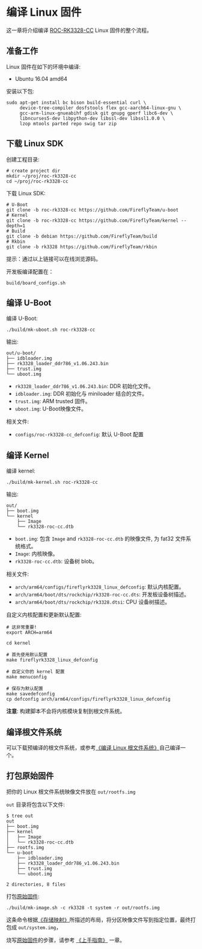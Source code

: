 # 编译 Linux 固件

这一章将介绍编译 [ROC-RK3328-CC] Linux 固件的整个流程。

## 准备工作

Linux 固件在如下的环境中编译:

- Ubuntu 16.04 amd64

安装以下包:

``` shell
sudo apt-get install bc bison build-essential curl \
     device-tree-compiler dosfstools flex gcc-aarch64-linux-gnu \
     gcc-arm-linux-gnueabihf gdisk git gnupg gperf libc6-dev \
     libncurses5-dev libpython-dev libssl-dev libssl1.0.0 \
     lzop mtools parted repo swig tar zip
```

## 下载 Linux SDK

创建工程目录:

``` shell
# create project dir
mkdir ~/proj/roc-rk3328-cc
cd ~/proj/roc-rk3328-cc
```

下载 Linux SDK:

``` shell
# U-Boot
git clone -b roc-rk3328-cc https://github.com/FireflyTeam/u-boot
# Kernel
git clone -b roc-rk3328-cc https://github.com/FireflyTeam/kernel --depth=1
# Build
git clone -b debian https://github.com/FireflyTeam/build
# Rkbin
git clone -b rk3328 https://github.com/FireflyTeam/rkbin
```

提示：通过以上链接可以在线浏览源码。

开发板编译配置在：

    build/board_configs.sh

## 编译 U-Boot

编译 U-Boot:

``` shell
./build/mk-uboot.sh roc-rk3328-cc
```

输出:

```text
out/u-boot/
├── idbloader.img
├── rk3328_loader_ddr786_v1.06.243.bin
├── trust.img
└── uboot.img
```

- `rk3328_loader_ddr786_v1.06.243.bin`: DDR 初始化文件。
- `idbloader.img`: DDR 初始化与 miniloader 结合的文件。
- `trust.img`: ARM trusted 固件。
- `uboot.img`: U-Boot映像文件。

相关文件:

- `configs/roc-rk3328-cc_defconfig`: 默认 U-Boot 配置

## 编译 Kernel

编译 kernel:

``` shell
./build/mk-kernel.sh roc-rk3328-cc
```

输出:

```text
out/
├── boot.img
└── kernel
    ├── Image
    └── rk3328-roc-cc.dtb
```

- `boot.img`: 包含 `Image` and `rk3328-roc-cc.dtb` 的映像文件, 为 fat32 文件系统格式。
- `Image`: 内核映像。
- `rk3328-roc-cc.dtb`: 设备树 blob。

相关文件:

- `arch/arm64/configs/fireflyrk3328_linux_defconfig`: 默认内核配置。
- `arch/arm64/boot/dts/rockchip/rk3328-roc-cc.dts`: 开发板设备树描述。
- `arch/arm64/boot/dts/rockchip/rk3328.dtsi`: CPU 设备树描述。

自定义内核配置和更新默认配置:

``` shell
# 这非常重要!
export ARCH=arm64

cd kernel

# 首先使用默认配置
make fireflyrk3328_linux_defconfig

# 自定义你的 kernel 配置
make menuconfig

# 保存为默认配置
make savedefconfig
cp defconfig arch/arm64/configs/fireflyrk3328_linux_defconfig
```

**注意**: 构建脚本不会将内核模块复制到根文件系统。

## 编译根文件系统

可以下载预编译的根文件系统，或参考[《编译 Linux 根文件系统》]自己编译一个。

## 打包原始固件

把你的 Linux 根文件系统映像文件放在 `out/rootfs.img`

`out` 目录将包含以下文件:

```text
$ tree out
out
├── boot.img
├── kernel
│   ├── Image
│   └── rk3328-roc-cc.dtb
├── rootfs.img
└── u-boot
    ├── idbloader.img
    ├── rk3328_loader_ddr786_v1.06.243.bin
    ├── trust.img
    └── uboot.img

2 directories, 8 files
```

打包[原始固件]:

``` shell
./build/mk-image.sh -c rk3328 -t system -r out/rootfs.img
```

这条命令根据[《存储映射》]所描述的布局，将分区映像文件写到指定位置，最终打包成 `out/system.img`，

烧写[原始固件]的步骤，请参考 [《上手指南》] 一章。

[《上手指南》]: started.md
[《常见问题解答》]: faq.md
[《串口调试》]: debug.md
[《编译 Linux 根文件系统》]: linux_build_rootfilesystem.md
[联系方式]: resource.md#社区
[原始固件]: started.md#raw-firmware-format
[RK 固件]: started.md#rk-firmware-format
[分区映像]: started.md#partition-image
[SDCard Installer]: flash_sd.md#sdcard-installer
[Etcher]: flash_sd.md#etcher
[dd]: flash_sd.md#dd
[SD Firmware Tool]: flash_sd.md#sd-firmware-tool
[AndroidTool]: flash_emmc.md#androidtool
[upgrade_tool]: flash_emmc.md#upgrade-tool
[rkdeveloptool]: flash_emmc.md#rkdeveloptool
[Rockusb 模式]: flash_emmc.md#rockusb-mode
[Maskrom 模式]: flash_emmc.md#maskrom-mode
[Rockusb 驱动]: flash_emmc.md#rockusb-driver
[ROC-RK3328-CC]: http://www.t-firefly.com/product/rocrk3328cc.html "ROC-RK3328-CC 官网"
[下载页面]: http://www.t-firefly.com/doc/download/page/id/34.html
[论坛]: http://bbs.t-firefly.com
[脸书]: https://www.facebook.com/TeeFirefly
[Google+]: https://plus.google.com/u/0/communities/115232561394327947761
[油管]: https://www.youtube.com/channel/UCk7odZvUrTG0on8HXnBT7gA
[推特]: https://twitter.com/TeeFirefly
[在线商城]: http://store.t-firefly.com
[USB 转串口适配器]: https://store.t-firefly.com/goods.php?id=24
[5V2A 电源适配器]: https://store.t-firefly.com/goods.php?id=69
[eMMC 闪存]: https://store.t-firefly.com/goods.php?id=71
[《存储映射》]: http://opensource.rock-chips.com/wiki_Partitions#Default_storage_map

